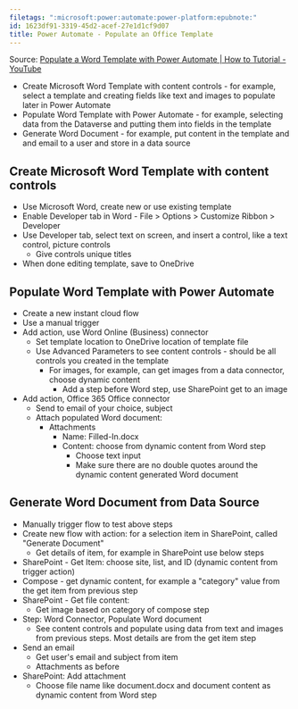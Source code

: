 ```yaml
---
filetags: ":microsoft:power:automate:power-platform:epubnote:"
id: 1623df91-3319-45d2-acef-27e1d1cf9d07
title: Power Automate - Populate an Office Template
---
```


Source: [Populate a Word Template with Power Automate \| How to
Tutorial - YouTube](https://www.youtube.com/watch?v=vpo_U5Qf1ak)

- Create Microsoft Word Template with content controls - for example,
  select a template and creating fields like text and images to populate
  later in Power Automate
- Populate Word Template with Power Automate - for example, selecting
  data from the Dataverse and putting them into fields in the template
- Generate Word Document - for example, put content in the template and
  and email to a user and store in a data source

## Create Microsoft Word Template with content controls

- Use Microsoft Word, create new or use existing template
- Enable Developer tab in Word - File \> Options \> Customize Ribbon \>
  Developer
- Use Developer tab, select text on screen, and insert a control, like a
  text control, picture controls
  - Give controls unique titles
- When done editing template, save to OneDrive

## Populate Word Template with Power Automate

- Create a new instant cloud flow
- Use a manual trigger
- Add action, use Word Online (Business) connector
  - Set template location to OneDrive location of template file
  - Use Advanced Parameters to see content controls - should be all
    controls you created in the template
    - For images, for example, can get images from a data connector,
      choose dynamic content
      - Add a step before Word step, use SharePoint get to an image
- Add action, Office 365 Office connector
  - Send to email of your choice, subject
  - Attach populated Word document:
    - Attachments
      - Name: Filled-In.docx
      - Content: choose from dynamic content from Word step
        - Choose text input
        - Make sure there are no double quotes around the dynamic
          content generated Word document

## Generate Word Document from Data Source

- Manually trigger flow to test above steps
- Create new flow with action: for a selection item in SharePoint,
  called "Generate Document"
  - Get details of item, for example in SharePoint use below steps
- SharePoint - Get Item: choose site, list, and ID (dynamic content from
  trigger action)
- Compose - get dynamic content, for example a "category" value from the
  get item from previous step
- SharePoint - Get file content:
  - Get image based on category of compose step
- Step: Word Connector, Populate Word document
  - See content controls and populate using data from text and images
    from previous steps. Most details are from the get item step
- Send an email
  - Get user's email and subject from item
  - Attachments as before
- SharePoint: Add attachment
  - Choose file name like document.docx and document content as dynamic
    content from Word step
